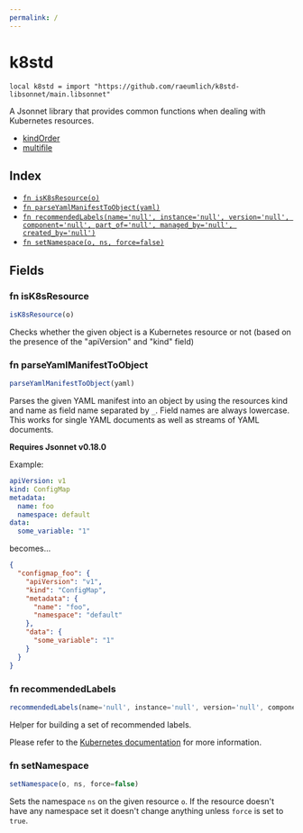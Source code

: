 ```yaml
---
permalink: /
---
```


# k8std

```jsonnet
local k8std = import "https://github.com/raeumlich/k8std-libsonnet/main.libsonnet"
```

A Jsonnet library that provides common functions when dealing with
Kubernetes resources.


* [kindOrder](kindOrder.md)
* [multifile](multifile.md)

## Index

* [`fn isK8sResource(o)`](#fn-isk8sresource)
* [`fn parseYamlManifestToObject(yaml)`](#fn-parseyamlmanifesttoobject)
* [`fn recommendedLabels(name='null', instance='null', version='null', component='null', part_of='null', managed_by='null', created_by='null')`](#fn-recommendedlabels)
* [`fn setNamespace(o, ns, force=false)`](#fn-setnamespace)

## Fields

### fn isK8sResource

```ts
isK8sResource(o)
```

Checks whether the given object is a Kubernetes resource or not (based on
the presence of the "apiVersion" and "kind" field)


### fn parseYamlManifestToObject

```ts
parseYamlManifestToObject(yaml)
```

Parses the given YAML manifest into an object by using the resources kind
and name as field name separated by `_`. Field names are always lowercase.
This works for single YAML documents as well as streams of YAML documents.

**Requires Jsonnet v0.18.0**

Example:

```yaml
apiVersion: v1
kind: ConfigMap
metadata:
  name: foo
  namespace: default
data:
  some_variable: "1"
```

becomes...

```json
{
  "configmap_foo": {
    "apiVersion": "v1",
    "kind": "ConfigMap",
    "metadata": {
      "name": "foo",
      "namespace": "default"
    },
    "data": {
      "some_variable": "1"
    }
  }
}
```


### fn recommendedLabels

```ts
recommendedLabels(name='null', instance='null', version='null', component='null', part_of='null', managed_by='null', created_by='null')
```

Helper for building a set of recommended labels.

Please refer to the [Kubernetes documentation](
  https://kubernetes.io/docs/concepts/overview/working-with-objects/common-labels/
) for more information.


### fn setNamespace

```ts
setNamespace(o, ns, force=false)
```

Sets the namespace `ns` on the given resource `o`.
If the resource doesn't have any namespace set it doesn't change anything
unless `force` is set to `true`.

